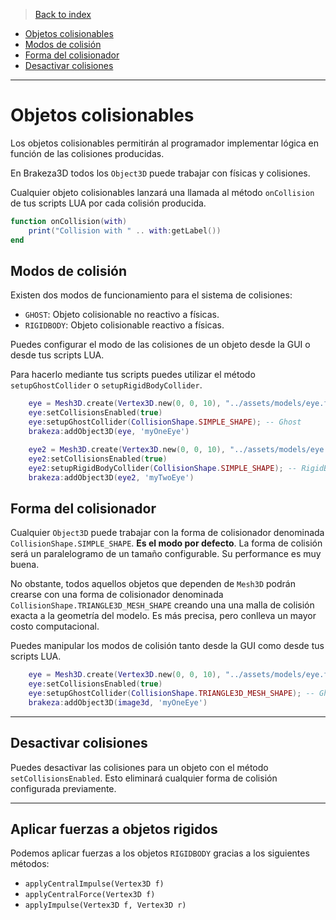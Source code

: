 >[Back to index](https://github.com/rzeronte/brakeza3d/blob/master/doc/00-index.md)

- [Objetos colisionables](#objetos-colisionables-principales)
- [Modos de colisión](#modos-de-colisión)
- [Forma del colisionador](#forma-del-colisionador)
- [Desactivar colisiones](#desactivar-colisiones)

---

# Objetos colisionables

Los objetos colisionables permitirán al programador implementar lógica en función de las colisiones 
producidas.

En Brakeza3D todos los `Object3D` puede trabajar con físicas y colisiones.

Cualquier objeto colisionables lanzará una llamada al método `onCollision` de tus scripts LUA por cada colisión producida.

```lua
function onCollision(with)
    print("Collision with " .. with:getLabel())
end
```

## Modos de colisión

Existen dos modos de funcionamiento para el sistema de colisiones:

- `GHOST`: Objeto colisionable no reactivo a físicas.
- `RIGIDBODY`: Objeto colisionable reactivo a físicas.

Puedes configurar el modo de las colisiones de un objeto desde la GUI o desde tus scripts LUA.

Para hacerlo mediante tus scripts puedes utilizar el método ``setupGhostCollider`` o
``setupRigidBodyCollider``.

```lua
    eye = Mesh3D.create(Vertex3D.new(0, 0, 10), "../assets/models/eye.fbx")
    eye:setCollisionsEnabled(true)
    eye:setupGhostCollider(CollisionShape.SIMPLE_SHAPE); -- Ghost
    brakeza:addObject3D(eye, 'myOneEye')

    eye2 = Mesh3D.create(Vertex3D.new(0, 0, 10), "../assets/models/eye.fbx")
    eye2:setCollisionsEnabled(true)
    eye2:setupRigidBodyCollider(CollisionShape.SIMPLE_SHAPE); -- RigidBody
    brakeza:addObject3D(eye2, 'myTwoEye')
```

## Forma del colisionador

Cualquier ``Object3D`` puede trabajar con la forma de colisionador denominada `CollisionShape.SIMPLE_SHAPE`.
**Es el modo por defecto**. La forma de colisión será un paralelogramo de un tamaño configurable.
Su performance es muy buena.

No obstante, todos aquellos objetos que dependen de `Mesh3D` podrán crearse con una forma de colisionador 
denominada `CollisionShape.TRIANGLE3D_MESH_SHAPE` creando una una malla de colisión exacta a la geometría del modelo. Es más precisa, pero conlleva un mayor costo
  computacional.

Puedes manipular los modos de colisión tanto desde la GUI como desde tus scripts LUA.

```lua
    eye = Mesh3D.create(Vertex3D.new(0, 0, 10), "../assets/models/eye.fbx")
    eye:setCollisionsEnabled(true)
    eye:setupGhostCollider(CollisionShape.TRIANGLE3D_MESH_SHAPE); -- Ghost
    brakeza:addObject3D(image3d, 'myOneEye')
```

---

## Desactivar colisiones

Puedes desactivar las colisiones para un objeto con el método ``setCollisionsEnabled``. Esto eliminará cualquier forma
de colisión configurada previamente.

---

## Aplicar fuerzas a objetos rigidos

Podemos aplicar fuerzas a los objetos ``RIGIDBODY`` gracias a los siguientes métodos:

- `applyCentralImpulse(Vertex3D f)`
- `applyCentralForce(Vertex3D f)`
- `applyImpulse(Vertex3D f, Vertex3D r)`